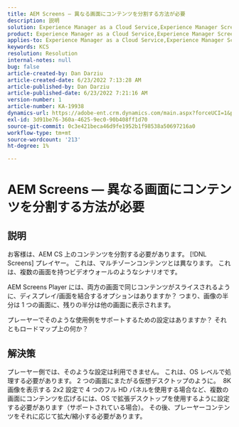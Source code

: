 ```yaml
---
title: AEM Screens — 異なる画面にコンテンツを分割する方法が必要
description: 説明
solution: Experience Manager as a Cloud Service,Experience Manager Screens
product: Experience Manager as a Cloud Service,Experience Manager Screens
applies-to: Experience Manager as a Cloud Service,Experience Manager Screens
keywords: KCS
resolution: Resolution
internal-notes: null
bug: false
article-created-by: Dan Darziu
article-created-date: 6/23/2022 7:13:28 AM
article-published-by: Dan Darziu
article-published-date: 6/23/2022 7:21:16 AM
version-number: 1
article-number: KA-19938
dynamics-url: https://adobe-ent.crm.dynamics.com/main.aspx?forceUCI=1&pagetype=entityrecord&etn=knowledgearticle&id=22e0f8f5-c3f2-ec11-bb3d-6045bd01565f
exl-id: 3d91be76-360a-4625-9ec0-90b408ff1d70
source-git-commit: 0c3e421beca46d9fe1952b1f98538a50697216a0
workflow-type: tm+mt
source-wordcount: '213'
ht-degree: 1%

---
```


# AEM Screens — 異なる画面にコンテンツを分割する方法が必要

## 説明


お客様は、AEM CS 上のコンテンツを分割する必要があります。 [!DNL Screens] プレイヤー。 これは、マルチゾーンコンテンツとは異なります。 これは、複数の画面を持つビデオウォールのようなシナリオです。

AEM Screens Player には、両方の画面で同じコンテンツがスライスされるように、ディスプレイ/画面を結合するオプションはありますか？ つまり、画像の半分は 1 つの画面に、残りの半分は他の画面に表示されます。

プレーヤーでそのような使用例をサポートするための設定はありますか？ それともロードマップ上の何か？


## 解決策


プレーヤー側では、そのような設定は利用できません。
これは、OS レベルで処理する必要があります。 2 つの画面にまたがる仮想デスクトップのように。 
8K 画像を表示する 2x2 設定で 4 つのフル HD パネルを使用する場合など、複数の画面にコンテンツを広げるには、OS で拡張デスクトップを使用するように設定する必要があります（サポートされている場合）。 その後、プレーヤーコンテンツをそれに応じて拡大/縮小する必要があります。
